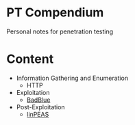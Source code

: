 # PT Compendium
Personal notes for penetration testing


# Content
- Information Gathering and Enumeration
  - HTTP
- Exploitation
  - [BadBlue](https://github.com/samuelngiam/PT-Compendium/blob/main/Exploitation/BadBlue.md)
- Post-Exploitation
  - [linPEAS](https://github.com/samuelngiam/PT-Compendium/blob/main/Post-Exploitation/linPEAS.md)
